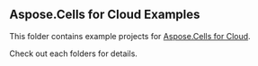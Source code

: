 ## Aspose.Cells for Cloud Examples

This folder contains example projects for [Aspose.Cells for Cloud](http://www.aspose.com/cloud/cells-api.aspx).

Check out each folders for details.
